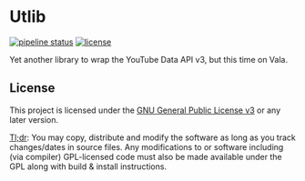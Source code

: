 Utlib
=====

[![pipeline status](https://gitlab.com/nahuelwexd/utlib/badges/master/pipeline.svg)](https://gitlab.com/nahuelwexd/utlib/commits/master)
[![license](https://img.shields.io/badge/license-GPL--3.0-orange)](COPYING)

Yet another library to wrap the YouTube Data API v3, but this time on Vala.

License
-------

This project is licensed under the
[GNU General Public License v3](COPYING) or any later version.

[Tl;dr](https://www.tldrlegal.com/l/gpl-3.0): You may copy, distribute and modify
the software as long as you track changes/dates in source files. Any modifications
to or software including (via compiler) GPL-licensed code must also be made
available under the GPL along with build & install instructions.
